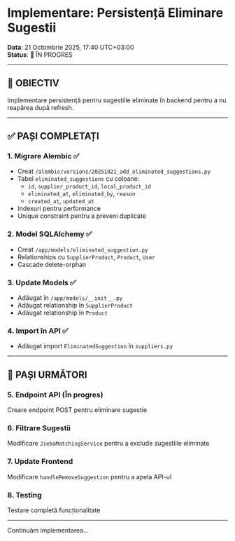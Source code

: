 # Implementare: Persistență Eliminare Sugestii

**Data**: 21 Octombrie 2025, 17:40 UTC+03:00  
**Status**: 🔄 ÎN PROGRES

---

## 🎯 OBIECTIV

Implementare persistență pentru sugestiile eliminate în backend pentru a nu reapărea după refresh.

---

## ✅ PAȘI COMPLETAȚI

### 1. **Migrare Alembic** ✅
- Creat `/alembic/versions/20251021_add_eliminated_suggestions.py`
- Tabel `eliminated_suggestions` cu coloane:
  - `id`, `supplier_product_id`, `local_product_id`
  - `eliminated_at`, `eliminated_by`, `reason`
  - `created_at`, `updated_at`
- Indexuri pentru performance
- Unique constraint pentru a preveni duplicate

### 2. **Model SQLAlchemy** ✅
- Creat `/app/models/eliminated_suggestion.py`
- Relationships cu `SupplierProduct`, `Product`, `User`
- Cascade delete-orphan

### 3. **Update Models** ✅
- Adăugat în `/app/models/__init__.py`
- Adăugat relationship în `SupplierProduct`
- Adăugat relationship în `Product`

### 4. **Import în API** ✅
- Adăugat import `EliminatedSuggestion` în `suppliers.py`

---

## 🔄 PAȘI URMĂTORI

### 5. **Endpoint API** (În progres)
Creare endpoint POST pentru eliminare sugestie

### 6. **Filtrare Sugestii**
Modificare `JiebaMatchingService` pentru a exclude sugestiile eliminate

### 7. **Update Frontend**
Modificare `handleRemoveSuggestion` pentru a apela API-ul

### 8. **Testing**
Testare completă funcționalitate

---

Continuăm implementarea...
